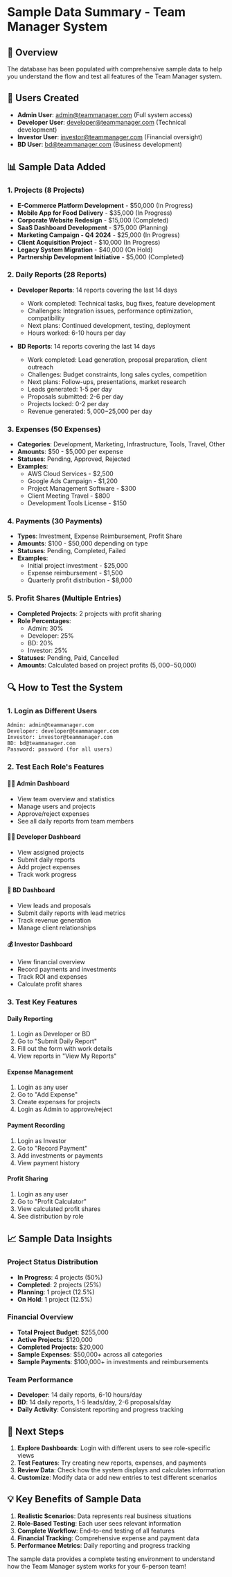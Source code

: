 # Sample Data Summary - Team Manager System

## 🎯 Overview
The database has been populated with comprehensive sample data to help you understand the flow and test all features of the Team Manager system.

## 👥 Users Created
- **Admin User**: admin@teammanager.com (Full system access)
- **Developer User**: developer@teammanager.com (Technical development)
- **Investor User**: investor@teammanager.com (Financial oversight)
- **BD User**: bd@teammanager.com (Business development)

## 📊 Sample Data Added

### 1. Projects (8 Projects)
- **E-Commerce Platform Development** - $50,000 (In Progress)
- **Mobile App for Food Delivery** - $35,000 (In Progress)
- **Corporate Website Redesign** - $15,000 (Completed)
- **SaaS Dashboard Development** - $75,000 (Planning)
- **Marketing Campaign - Q4 2024** - $25,000 (In Progress)
- **Client Acquisition Project** - $10,000 (In Progress)
- **Legacy System Migration** - $40,000 (On Hold)
- **Partnership Development Initiative** - $5,000 (Completed)

### 2. Daily Reports (28 Reports)
- **Developer Reports**: 14 reports covering the last 14 days
  - Work completed: Technical tasks, bug fixes, feature development
  - Challenges: Integration issues, performance optimization, compatibility
  - Next plans: Continued development, testing, deployment
  - Hours worked: 6-10 hours per day

- **BD Reports**: 14 reports covering the last 14 days
  - Work completed: Lead generation, proposal preparation, client outreach
  - Challenges: Budget constraints, long sales cycles, competition
  - Next plans: Follow-ups, presentations, market research
  - Leads generated: 1-5 per day
  - Proposals submitted: 2-6 per day
  - Projects locked: 0-2 per day
  - Revenue generated: $5,000-$25,000 per day

### 3. Expenses (50 Expenses)
- **Categories**: Development, Marketing, Infrastructure, Tools, Travel, Other
- **Amounts**: $50 - $5,000 per expense
- **Statuses**: Pending, Approved, Rejected
- **Examples**:
  - AWS Cloud Services - $2,500
  - Google Ads Campaign - $1,200
  - Project Management Software - $300
  - Client Meeting Travel - $800
  - Development Tools License - $150

### 4. Payments (30 Payments)
- **Types**: Investment, Expense Reimbursement, Profit Share
- **Amounts**: $100 - $50,000 depending on type
- **Statuses**: Pending, Completed, Failed
- **Examples**:
  - Initial project investment - $25,000
  - Expense reimbursement - $1,500
  - Quarterly profit distribution - $8,000

### 5. Profit Shares (Multiple Entries)
- **Completed Projects**: 2 projects with profit sharing
- **Role Percentages**:
  - Admin: 30%
  - Developer: 25%
  - BD: 20%
  - Investor: 25%
- **Statuses**: Pending, Paid, Cancelled
- **Amounts**: Calculated based on project profits ($5,000-$50,000)

## 🔍 How to Test the System

### 1. Login as Different Users
```
Admin: admin@teammanager.com
Developer: developer@teammanager.com
Investor: investor@teammanager.com
BD: bd@teammanager.com
Password: password (for all users)
```

### 2. Test Each Role's Features

#### 👨‍💼 Admin Dashboard
- View team overview and statistics
- Manage users and projects
- Approve/reject expenses
- See all daily reports from team members

#### 👨‍💻 Developer Dashboard
- View assigned projects
- Submit daily reports
- Add project expenses
- Track work progress

#### 💼 BD Dashboard
- View leads and proposals
- Submit daily reports with lead metrics
- Track revenue generation
- Manage client relationships

#### 💰 Investor Dashboard
- View financial overview
- Record payments and investments
- Track ROI and expenses
- Calculate profit shares

### 3. Test Key Features

#### Daily Reporting
1. Login as Developer or BD
2. Go to "Submit Daily Report"
3. Fill out the form with work details
4. View reports in "View My Reports"

#### Expense Management
1. Login as any user
2. Go to "Add Expense"
3. Create expenses for projects
4. Login as Admin to approve/reject

#### Payment Recording
1. Login as Investor
2. Go to "Record Payment"
3. Add investments or payments
4. View payment history

#### Profit Sharing
1. Login as any user
2. Go to "Profit Calculator"
3. View calculated profit shares
4. See distribution by role

## 📈 Sample Data Insights

### Project Status Distribution
- **In Progress**: 4 projects (50%)
- **Completed**: 2 projects (25%)
- **Planning**: 1 project (12.5%)
- **On Hold**: 1 project (12.5%)

### Financial Overview
- **Total Project Budget**: $255,000
- **Active Projects**: $120,000
- **Completed Projects**: $20,000
- **Sample Expenses**: $50,000+ across all categories
- **Sample Payments**: $100,000+ in investments and reimbursements

### Team Performance
- **Developer**: 14 daily reports, 6-10 hours/day
- **BD**: 14 daily reports, 1-5 leads/day, 2-6 proposals/day
- **Daily Activity**: Consistent reporting and progress tracking

## 🚀 Next Steps

1. **Explore Dashboards**: Login with different users to see role-specific views
2. **Test Features**: Try creating new reports, expenses, and payments
3. **Review Data**: Check how the system displays and calculates information
4. **Customize**: Modify data or add new entries to test different scenarios

## 💡 Key Benefits of Sample Data

1. **Realistic Scenarios**: Data represents real business situations
2. **Role-Based Testing**: Each user sees relevant information
3. **Complete Workflow**: End-to-end testing of all features
4. **Financial Tracking**: Comprehensive expense and payment data
5. **Performance Metrics**: Daily reporting and progress tracking

The sample data provides a complete testing environment to understand how the Team Manager system works for your 6-person team!
